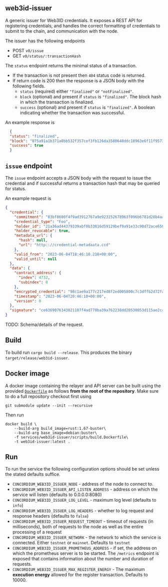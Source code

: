 ## web3id-issuer

A generic issuer for Web3ID credentials. It exposes a REST API for registering
credentials, and handles the correct formatting of credentials to submit to the
chain, and communication with the node.

The issuer has the following endpoints
- POST `v0/issue`
- GET `v0/status/:transactionHash`

The `status` endpoint returns the minimal status of a transaction.

- If the transaction is not present then `404` status code is returned.
- If return code is 200 then the response is a JSON body with the following
  fields.
  - `status` (required) either `"finalized"` or `"notFinalized"`.
  - `block` (optional) and present if `status` is `"finalized"`. The block hash
    in which the transaction is finalized.
  - `success` (optional) and present if `status` is `"finalized"`. A boolean
    indicating whether the transaction was successful.

An example response is

```json
  {
  "status": "finalized",
  "block": "075a91a1b371a0bb532f357cef3fb126da3580640ddc18963e6f11f9573655cf",
  "success": true
  }
```

## `issue` endpoint

The `issue` endpoint accepts a JSON body with the request to issue the
credential and if successful returns a transaction hash that may be queried for
status.

An example request is
```json
{
  "credential": {
    "commitment": "83bf8600f4f9ad3912767a9e923152678963f096b6781d28b4aac354ae6a13dca78a3b0f110ed981482820ccb436817d",
    "credential_type": "Foo",
    "holder_id": "21a36ad44379339abf0b33816d59129bef9a91e33c90d72ace6504206e26ea76",
    "holder_revocable": true,
    "metadata_url": {
      "hash": null,
      "url": "http:://credential-metadaata.ccd"
    },
    "valid_from": "2023-06-04T18:46:10.218+00:00",
    "valid_until": null
  },
  "data": {
    "contract_address": {
      "index": 4732,
      "subindex": 0
    },
    "encrypted_credential": "98c1ae9a177c217ed8f2ed005800c7c3dffb2d72fa9ae3f10d00525854687f62fab966a123a22cfccbc65ac768f86257ef005594e08cf2da3f6c61d1b06ed3423342a841321a08d5e47f9403457b1f00bd19b6c0d1df2cdb0e4a76a5d458dd9e41fdb3f803e2",
    "timestamp": "2023-06-04T20:46:10+00:00",
    "version": 0
  },
  "signature": "ce6369076343021107f4ad770ba39a762238dd20530053d115ae2ca87d547eef2536d86d34baa6bb954ea2f38c6b7f0f3103e5111159cae03a9ec8ad0929f10c"
}
```

TODO: Schema/details of the request.

## Build

To build run `cargo build --release`. This produces the binary `target/release/web3id-issuer`.

## Docker image

A docker image containing the relayer and API server can be built using the
provided [`Dockerfile`](./scripts/build.Dockerfile) as follows **from the root
of the repository**. Make sure to do a full repository checkout first using

```
git submodule update --init --recursive
```

Then run

```
docker build \
    --build-arg build_image=rust:1.67-buster\
    --build-arg base_image=debian:buster\
    -f services/web3id-issuer/scripts/build.Dockerfile\
    -t web3id-issuer:latest .
```

## Run

To run the service the following configuration options should be set unless the
stated defaults suffice.

- `CONCORDIUM_WEB3ID_ISSUER_NODE` - address of the node to connect to.
- `CONCORDIUM_WEB3ID_ISSUER_API_LISTEN_ADDRESS` - address on which the service
  will listen (defaults to 0.0.0.0:8080)
- `CONCORDIUM_WEB3ID_ISSUER_LOG_LEVEL` - maximum log level (defaults to `info`)
- `CONCORDIUM_WEB3ID_ISSUER_LOG_HEADERS` - whether to log request and response
    headers (defaults to `false`)
- `CONCORDIUM_WEB3ID_ISSUER_REQUEST_TIMEOUT` - timeout of requests (in
  milliseconds), both of requests to the node as well as the entire processing
  of a request
- `CONCORDIUM_WEB3ID_ISSUER_NETWORK` - the network to which the service is
  connected. Either `testnet` or `mainnet`. Defaults to `testnet`
- `CONCORDIUM_WEB3ID_ISSUER_PROMETHEUS_ADDRESS` - if set, the address on
  which the prometheus server is to be started. The `/metrics` endpoint is
  exposed that contains information about the number and duration of requests.
- `CONCORDIUM_WEB3ID_ISSUER_MAX_REGISTER_ENERGY` - The maximum **execution
  energy** allowed for the register transaction. Defaults to 10000.

